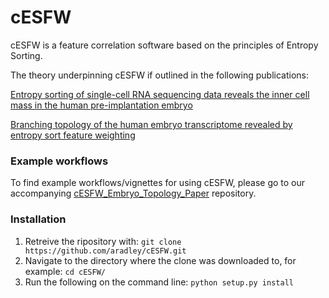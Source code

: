 # cESFW
cESFW is a feature correlation software based on the principles of Entropy Sorting. 

The theory underpinning cESFW if outlined in the following publications:

[Entropy sorting of single-cell RNA sequencing data reveals the inner cell mass in the human pre-implantation embryo](https://www.cell.com/stem-cell-reports/fulltext/S2213-6711(22)00456-8?_returnURL=https%3A%2F%2Flinkinghub.elsevier.com%2Fretrieve%2Fpii%2FS2213671122004568%3Fshowall%3Dtrue)

[Branching topology of the human embryo transcriptome revealed by entropy sort feature weighting](https://www.biorxiv.org/content/10.1101/2023.10.12.562031v2)

### Example workflows

To find example workflows/vignettes for using cESFW, please go to our accompanying [cESFW_Embryo_Topology_Paper](https://github.com/aradley/cESFW_Embryo_Topology_Paper/tree/main) repository.

### Installation
1. Retreive the ripository with: `git clone https://github.com/aradley/cESFW.git`
2. Navigate to the directory where the clone was downloaded to, for example: `cd cESFW/`
3. Run the following on the command line: `python setup.py install`
